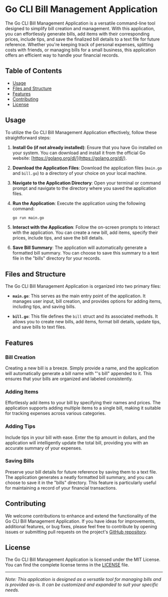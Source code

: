 # Go CLI Bill Management Application

The Go CLI Bill Management Application is a versatile command-line tool designed to simplify bill creation and management. With this application, you can effortlessly generate bills, add items with their corresponding prices, include tips, and save the finalized bill details to a text file for future reference. Whether you're keeping track of personal expenses, splitting costs with friends, or managing bills for a small business, this application offers an efficient way to handle your financial records.

## Table of Contents

- [Usage](#usage)
- [Files and Structure](#files-and-structure)
- [Features](#features)
- [Contributing](#contributing)
- [License](#license)

## Usage

To utilize the Go CLI Bill Management Application effectively, follow these straightforward steps:

1. **Install Go (if not already installed)**:
   Ensure that you have Go installed on your system. You can download and install it from the official Go website: [https://golang.org/dl/](https://golang.org/dl/).

2. **Download the Application Files**:
   Download the application files (`main.go` and `bill.go`) to a directory of your choice on your local machine.

3. **Navigate to the Application Directory**:
   Open your terminal or command prompt and navigate to the directory where you saved the application files.

4. **Run the Application**:
   Execute the application using the following command:

   ```bash
   go run main.go
   ```

5. **Interact with the Application**:
   Follow the on-screen prompts to interact with the application. You can create a new bill, add items, specify their prices, include tips, and save the bill details.

6. **Save Bill Summary**:
   The application will automatically generate a formatted bill summary. You can choose to save this summary to a text file in the "bills" directory for your records.

## Files and Structure

The Go CLI Bill Management Application is organized into two primary files:

- **`main.go`**: This serves as the main entry point of the application. It manages user input, bill creation, and provides options for adding items, including tips, and saving bills.

- **`bill.go`**: This file defines the `bill` struct and its associated methods. It allows you to create new bills, add items, format bill details, update tips, and save bills to text files.

## Features

### Bill Creation

Creating a new bill is a breeze. Simply provide a name, and the application will automatically generate a bill name with "'s bill" appended to it. This ensures that your bills are organized and labeled consistently.

### Adding Items

Effortlessly add items to your bill by specifying their names and prices. The application supports adding multiple items to a single bill, making it suitable for tracking expenses across various categories.

### Adding Tips

Include tips in your bill with ease. Enter the tip amount in dollars, and the application will intelligently update the total bill, providing you with an accurate summary of your expenses.

### Saving Bills

Preserve your bill details for future reference by saving them to a text file. The application generates a neatly formatted bill summary, and you can choose to save it in the "bills" directory. This feature is particularly useful for maintaining a record of your financial transactions.

## Contributing

We welcome contributions to enhance and extend the functionality of the Go CLI Bill Management Application. If you have ideas for improvements, additional features, or bug fixes, please feel free to contribute by opening issues or submitting pull requests on the project's [GitHub repository](https://github.com/your/repository).

## License

The Go CLI Bill Management Application is licensed under the MIT License. You can find the complete license terms in the [LICENSE](LICENSE) file.

---

_Note: This application is designed as a versatile tool for managing bills and is provided as-is. It can be customized and expanded to suit your specific needs._
